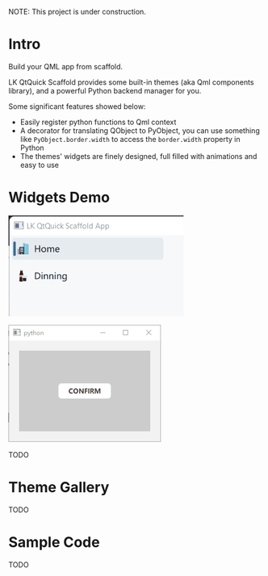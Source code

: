 NOTE: This project is under construction.

# Intro

Build your QML app from scaffold.

LK QtQuick Scaffold provides some built-in themes (aka Qml components library), and a powerful Python backend manager for you.

Some significant features showed below:

- Easily register python functions to Qml context
- A decorator for translating QObject to PyObject, you can use something like `PyObject.border.width` to access the `border.width` property in Python
- The themes' widgets are finely designed, full filled with animations and easy to use

# Widgets Demo

![](gallery/widgets_demo/viscous-indicator-anim.gif)

![](gallery/widgets_demo/lcbutton.gif)

TODO

# Theme Gallery

TODO

# Sample Code

TODO
